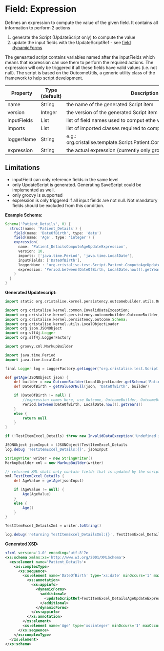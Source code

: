 # Field: Expression 
Defines an expression to compute the value of the given field. It contains all information to perform 2 actions

1. generate the Script (UpdateScript only) to compute the value
1. update the input fields with the UpdateScriptRef - see [field dynamicForms](../DSL-Schema#field-dynamicforms)

The genearted script contains variables named after the inputFields which means that expression can use them to perform the required actions. The expression will only be triggered if all these fields have valid values (i.e. not null). The script is based on the OutcomeUtils, a generic utility class of the framework to help script development. 

| Property | Type (default) | Description |
| -------- | -------------- | ----------- |
| name | String | the name of the generated Script item |
| version | Integer | the version of the generated Script item  |
| inputFields | List<String> | list of field names used to comput ethe value |
| imports | List<String> | list of imported classes required to compile/execute the expression |
| loggerName | String | e.g.: org.cristalise.template.Script.Patient.ComputeAgeUpdateExpression |
| expression | String | the actual expression (currently only groovy is supported) |

## Limitations
- inputField can only reference fields in the same level
- only UpdateScript is generated. Generating SaveScript could be implemented as well.
- only groovy is supported
- expression is only triggered if all input fields are not null. Not mandatory fields should be excluded from this condition.

**Example Schema:**
```groovy
Schema('Patient_Details', 0) {
  struct(name: 'Patient_Details') {
    field(name: 'DateOfBirth', type: 'date')
    field(name: 'Age', type: 'integer') {
    expression(
      name: 'Patient_DetailsComputeAgeUpdateExpression',
      version: 10,
      imports: ['java.time.Period', 'java.time.LocalDate'],
      inputFields: ['DateOfBirth'],
      loggerName : 'org.cristalise.test.Script.Patient.ComputeAgeUpdateExpression',
      expression: 'Period.between(DateOfBirth, LocalDate.now()).getYears()'
    )
  }
}
```

**Generated Updatescript:**
```groovy
import static org.cristalise.kernel.persistency.outcomebuilder.utils.OutcomeUtils.getValueOrNull;

import org.cristalise.kernel.common.InvalidDataException;
import org.cristalise.kernel.persistency.outcomebuilder.OutcomeBuilder;
import org.cristalise.kernel.persistency.outcome.Schema;
import org.cristalise.kernel.utils.LocalObjectLoader
import org.json.JSONObject
import org.slf4j.Logger
import org.slf4j.LoggerFactory

import groovy.xml.MarkupBuilder

import java.time.Period
import java.time.LocalDate

final Logger log = LoggerFactory.getLogger("org.cristalise.test.Script.Patient.DetailsAgeUpdateExpression")

def getAge(JSONObject json) {
    def builder = new OutcomeBuilder(LocalObjectLoader.getSchema('Patient_Details', 0))
    def DateOfBirth = getValueOrNull(json, 'DateOfBirth', builder)

    if (DateOfBirth != null) {
        //expression comes here, use Outcome, OutcomeBuilder, OutcomeUtils, ItemProxy and other utility classes
        Period.between(DateOfBirth, LocalDate.now()).getYears()
    }
    else {
        return null
    }
}

if (!TestItemExcel_Details) throw new InvalidDataException('Undefined inputs Patient_Details for script Patient_DetailsComputeAgeUpdateExpression')

JSONObject jsonInput = (JSONObject)TestItemExcel_Details
log.debug 'TestItemExcel_Details:{}', jsonInput

StringWriter writer = new StringWriter()
MarkupBuilder xml = new MarkupBuilder(writer)

// returned XML shall only contain fields that is updated by the script
xml.TestItemExcel_Details {
    def AgeValue = getAge(jsonInput)

    if (AgeValue != null) {
        Age(AgeValue)
    }
    else {
        Age()
    }
}

TestItemExcel_DetailsXml = writer.toString()

log.debug('returning TestItemExcel_DetailsXml:{}', TestItemExcel_DetailsXml)
```

**Generated XSD:**
```xml
<?xml version='1.0' encoding='utf-8'?>
<xs:schema xmlns:xs='http://www.w3.org/2001/XMLSchema'>
  <xs:element name='Patient_Details'>
    <xs:complexType>
      <xs:sequence>
        <xs:element name='DateOfBirth' type='xs:date' minOccurs='1' maxOccurs='1'>
          <xs:annotation>
            <xs:appinfo>
              <dynamicForms>
                <additional>
                  <updateScriptRef>TestItemExcel_DetailsAgeUpdateExpression:0</updateScriptRef>
                </additional>
              </dynamicForms>
            </xs:appinfo>
          </xs:annotation>
        </xs:element>
        <xs:element name='Age' type='xs:integer' minOccurs='1' maxOccurs='1' />
      </xs:sequence>
    </xs:complexType>
  </xs:element>
</xs:schema>
```

